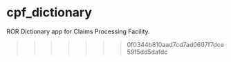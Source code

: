 # cpf_dictionary
ROR Dictionary app for Claims Processing Facility.
>>>>>>> 0f0344b810aad7cd7ad0607f7dce59f5dd5dafdc